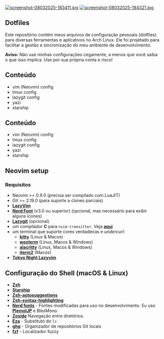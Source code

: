 [![screenshot-08032025-183411.jpg](https://i.postimg.cc/76VFLzvW/screenshot-08032025-183411.jpg)](https://postimg.cc/PpC33P5W)
[![screenshot-08032025-184321.jpg](https://i.postimg.cc/tJsBHn9P/screenshot-08032025-184321.jpg)](https://postimg.cc/PvkWWxpr)

## Dotfiles

Este repositório contém meus arquivos de configuração pessoais (dotfiles) para diversas ferramentas e aplicativos no Arch Linux. Ele foi projetado para facilitar a gestão e sincronização do meu ambiente de desenvolvimento.

**Aviso:** Não use minhas configurações cegamente, a menos que você saiba o que isso implica. Use por sua própria conta e risco!

## Conteúdo

- vim (Neovim) config
- tmux config
- lazygit config
- yazi
- starship

## Conteúdo

- vim (Neovim) config
- tmux config
- lazygit config
- yazi
- starship

## Neovim setup

### Requisitos

- Neovim >= 0.9.0 (precisa ser compilado com LuaJIT)
- Git >= 2.19.0 (para suporte a clones parciais)
- **[LazyVim](https://www.lazyvim.org/)**
- **[Nerd Font](https://www.nerdfonts.com/)** (v3.0 ou superior) (opcional, mas necessário para exibir alguns ícones)
- **[Lazygit](https://github.com/jesseduffield/lazygit)** (opcional)
- um compilador **C** para <code>nvim-treesitter</code>. Veja **[aqui](https://github.com/nvim-treesitter/nvim-treesitter#requirements)**
- um terminal que suporte cores verdadeiras e <i>undercurl</i>:
  - **[kitty](https://github.com/kovidgoyal/kitty)** (Linux & Macos)
  - **[wezterm](https://github.com/wezterm/wezterm)** (Linux, Macos & Windows)
  - **[alacritty](https://github.com/alacritty/alacritty)** (Linux, Macos & Windows)
  - **[iterm2](https://iterm2.com/)** (Macos)
- **[Tokyo Night Lazyvim](https://github.com/folke/tokyonight.nvim)**

## Configuração do Shell (macOS & Linux)

- **[Zsh](https://github.com/ohmyzsh/ohmyzsh/wiki/Installing-ZSH)**
- **[Starship](https://github.com/starship/starship)**
- **[Zsh-autosuggestions](https://github.com/zsh-users/zsh-autosuggestions)**
- **[Zsh-syntax-highlighting](https://github.com/zsh-users/zsh-syntax-highlighting/blob/master/INSTALL.md)**
- **[Nerd fonts](https://github.com/ryanoasis/nerd-fonts)** - Fontes modificadas para uso no desenvolvimento. Eu uso **[PlemolJP](https://github.com/yuru7/PlemolJP)** e BlexMono.
- **[Zoxide](https://github.com/ajeetdsouza/zoxide)** Navegação entre diretórios.
- **[Eza](https://github.com/eza-community/eza)** - Substituto do <code>ls</code>
- **[ghq](https://github.com/x-motemen/ghq)** - Organizador de repositórios Git locais
- **[fzf](https://github.com/PatrickF1/fzf.fish)** - Localizador fuzzy
